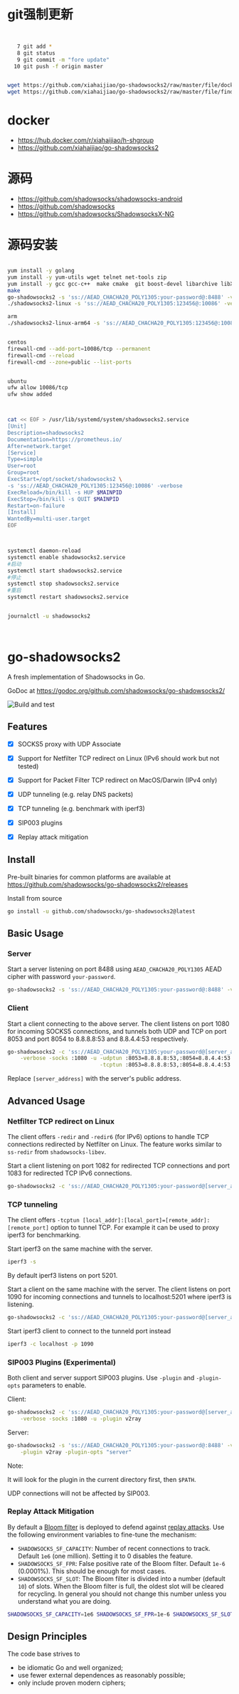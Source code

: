 # git强制更新
```bash


   7 git add *
   8 git status
   9 git commit -m "fore update"
  10 git push -f origin master


wget https://github.com/xiahaijiao/go-shadowsocks2/raw/master/file/docker.zip
wget https://github.com/xiahaijiao/go-shadowsocks2/raw/master/file/find_n_p_random.zip


```

# docker
* https://hub.docker.com/r/xiahaijiao/h-shgroup
* https://github.com/xiahaijiao/go-shadowsocks2

# 源码
* https://github.com/shadowsocks/shadowsocks-android
* https://github.com/shadowsocks
* https://github.com/shadowsocks/ShadowsocksX-NG

# 源码安装
```bash

yum install -y golang
yum install -y yum-utils wget telnet net-tools zip  
yum install -y gcc gcc-c++  make cmake  git boost-devel libarchive libX11
make
go-shadowsocks2 -s 'ss://AEAD_CHACHA20_POLY1305:your-password@:8488' -verbose
./shadowsocks2-linux -s 'ss://AEAD_CHACHA20_POLY1305:123456@:10086' -verbose

arm
./shadowsocks2-linux-arm64 -s 'ss://AEAD_CHACHA20_POLY1305:123456@:10086' -verbose


centos
firewall-cmd --add-port=10086/tcp --permanent
firewall-cmd --reload
firewall-cmd --zone=public --list-ports


ubuntu
ufw allow 10086/tcp
ufw show added



cat << EOF > /usr/lib/systemd/system/shadowsocks2.service
[Unit]
Description=shadowsocks2
Documentation=https://prometheus.io/
After=network.target
[Service]
Type=simple
User=root
Group=root
ExecStart=/opt/socket/shadowsocks2 \
-s 'ss://AEAD_CHACHA20_POLY1305:123456@:10086' -verbose
ExecReload=/bin/kill -s HUP $MAINPID
ExecStop=/bin/kill -s QUIT $MAINPID
Restart=on-failure
[Install]
WantedBy=multi-user.target
EOF



systemctl daemon-reload
systemctl enable shadowsocks2.service
#启动
systemctl start shadowsocks2.service
#停止
systemctl stop shadowsocks2.service
#重启
systemctl restart shadowsocks2.service


journalctl -u shadowsocks2




```












# go-shadowsocks2

A fresh implementation of Shadowsocks in Go.

GoDoc at https://godoc.org/github.com/shadowsocks/go-shadowsocks2/

![Build and test](https://github.com/shadowsocks/go-shadowsocks2/workflows/Build%20and%20test/badge.svg)


## Features

- [x] SOCKS5 proxy with UDP Associate
- [x] Support for Netfilter TCP redirect on Linux (IPv6 should work but not tested)
- [x] Support for Packet Filter TCP redirect on MacOS/Darwin (IPv4 only)
- [x] UDP tunneling (e.g. relay DNS packets)
- [x] TCP tunneling (e.g. benchmark with iperf3)
- [x] SIP003 plugins
- [x] Replay attack mitigation


## Install

Pre-built binaries for common platforms are available at https://github.com/shadowsocks/go-shadowsocks2/releases

Install from source

```sh
go install -u github.com/shadowsocks/go-shadowsocks2@latest
```


## Basic Usage

### Server

Start a server listening on port 8488 using `AEAD_CHACHA20_POLY1305` AEAD cipher with password `your-password`.

```sh
go-shadowsocks2 -s 'ss://AEAD_CHACHA20_POLY1305:your-password@:8488' -verbose
```


### Client

Start a client connecting to the above server. The client listens on port 1080 for incoming SOCKS5 
connections, and tunnels both UDP and TCP on port 8053 and port 8054 to 8.8.8.8:53 and 8.8.4.4:53 
respectively. 

```sh
go-shadowsocks2 -c 'ss://AEAD_CHACHA20_POLY1305:your-password@[server_address]:8488' \
    -verbose -socks :1080 -u -udptun :8053=8.8.8.8:53,:8054=8.8.4.4:53 \
                             -tcptun :8053=8.8.8.8:53,:8054=8.8.4.4:53
```

Replace `[server_address]` with the server's public address.


## Advanced Usage


### Netfilter TCP redirect on Linux

The client offers `-redir` and `-redir6` (for IPv6) options to handle TCP connections 
redirected by Netfilter on Linux. The feature works similar to `ss-redir` from `shadowsocks-libev`.


Start a client listening on port 1082 for redirected TCP connections and port 1083 for redirected
TCP IPv6 connections.

```sh
go-shadowsocks2 -c 'ss://AEAD_CHACHA20_POLY1305:your-password@[server_address]:8488' -redir :1082 -redir6 :1083
```


### TCP tunneling

The client offers `-tcptun [local_addr]:[local_port]=[remote_addr]:[remote_port]` option to tunnel TCP.
For example it can be used to proxy iperf3 for benchmarking.

Start iperf3 on the same machine with the server.

```sh
iperf3 -s
```

By default iperf3 listens on port 5201.

Start a client on the same machine with the server. The client listens on port 1090 for incoming connections
and tunnels to localhost:5201 where iperf3 is listening.

```sh
go-shadowsocks2 -c 'ss://AEAD_CHACHA20_POLY1305:your-password@[server_address]:8488' -tcptun :1090=localhost:5201
```

Start iperf3 client to connect to the tunneld port instead

```sh
iperf3 -c localhost -p 1090
```

### SIP003 Plugins (Experimental)

Both client and server support SIP003 plugins.
Use `-plugin` and `-plugin-opts` parameters to enable.

Client:

```sh
go-shadowsocks2 -c 'ss://AEAD_CHACHA20_POLY1305:your-password@[server_address]:8488' \
    -verbose -socks :1080 -u -plugin v2ray
```
Server:

```sh
go-shadowsocks2 -s 'ss://AEAD_CHACHA20_POLY1305:your-password@:8488' -verbose \
    -plugin v2ray -plugin-opts "server"
```
Note:

It will look for the plugin in the current directory first, then `$PATH`.

UDP connections will not be affected by SIP003.

### Replay Attack Mitigation

By default a [Bloom filter](https://en.wikipedia.org/wiki/Bloom_filter) is deployed to defend against [replay attacks](https://en.wikipedia.org/wiki/Replay_attack).
Use the following environment variables to fine-tune the mechanism:

- `SHADOWSOCKS_SF_CAPACITY`: Number of recent connections to track. Default `1e6` (one million). Setting it to 0 disables the feature.
- `SHADOWSOCKS_SF_FPR`: False positive rate of the Bloom filter. Default `1e-6` (0.0001%). This should be enough for most cases.
- `SHADOWSOCKS_SF_SLOT`: The Bloom filter is divided into a number (default `10`) of slots. When the Bloom filter is full, the
  oldest slot will be cleared for recycling. In general you should not change this number unless you understand what you are doing.

```sh
SHADOWSOCKS_SF_CAPACITY=1e6 SHADOWSOCKS_SF_FPR=1e-6 SHADOWSOCKS_SF_SLOT=10 go-shadowsocks2 ...
```

## Design Principles

The code base strives to

- be idiomatic Go and well organized;
- use fewer external dependences as reasonably possible;
- only include proven modern ciphers;
